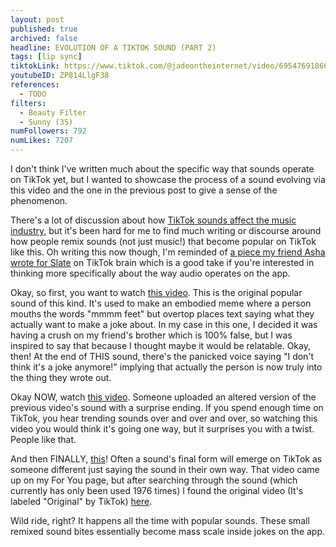 ```yaml
---
layout: post
published: true
archived: false
headline: EVOLUTION OF A TIKTOK SOUND (PART 2)
tags: [lip sync]
tiktokLink: https://www.tiktok.com/@jadeontheinternet/video/6954769186606419206
youtubeID: ZP814LlgF38
references:
  - TODO
filters:
  - Beauty Filter
  - Sunny (35)
numFollowers: 792
numLikes: 7207
---
```


I don't think I've written much about the specific way that sounds operate on TikTok yet, but I wanted to showcase the process of a sound evolving via this video and the one in the previous post to give a sense of the phenomenon.

There's a lot of discussion about how [TikTok sounds affect the music industry](https://www.npr.org/2020/09/27/917424879/how-tiktok-has-changed-the-music-industry), but it's been hard for me to find much writing or discourse around how people remix sounds (not just music!) that become popular on TikTok like this. Oh writing this now though, I'm reminded of [a piece my friend Asha wrote for Slate](https://slate.com/technology/2020/09/tiktok-brain-send-help.html) on TikTok brain which is a good take if you're interested in thinking more specifically about the way audio operates on the app.

Okay, so first, you want to watch [this video](https://www.tiktok.com/@jadeontheinternet/video/6954767148732419333). This is the original popular sound of this kind. It's used to make an embodied meme where a person mouths the words "mmmm feet" but overtop places text saying what they actually want to make a joke about. In my case in this one, I decided it was having a crush on my friend's brother which is 100% false, but I was inspired to say that because I thought maybe it would be relatable. Okay, then! At the end of THIS sound, there's the panicked voice saying "I don't think it's a joke anymore!" implying that actually the person is now truly into the thing they wrote out.

Okay NOW, watch [this video](https://www.tiktok.com/@jadeontheinternet/video/6954767148732419333). Someone uploaded an altered version of the previous video's sound with a surprise ending. If you spend enough time on TikTok, you hear trending sounds over and over and over, so watching this video you would think it's going one way, but it surprises you with a twist. People like that.

And then FINALLY, [this](https://www.tiktok.com/@roanmclean/video/6955919402860547334)! Often a sound's final form will emerge on TikTok as someone different just saying the sound in their own way. That video came up on my For You page, but after searching through the sound (which currently has only been used 1976 times) I found the original video (It's labeled "Original" by TikTok) [here](https://www.tiktok.com/@emilyxbuechler/video/6953662347655400710).

Wild ride, right? It happens all the time with popular sounds. These small remixed sound bites essentially become mass scale inside jokes on the app.